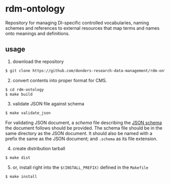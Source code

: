 # rdm-ontology
Repository for managing DI-specific controlled vocabularies, naming schemes and references to external resources that map terms and names onto meanings and definitions.

## usage

1. download the repository

  ```bash
  $ git clone https://github.com/donders-research-data-management/rdm-ontology
  ```

2. convert contents into proper format for CMS.

  ```bash
  $ cd rdm-ontology
  $ make build
  ```

3. validate JSON file against schema

  ```bash
  $ make validate_json
  ```
  
  For validating JSON document, a _schema_ file describing the [JSON schema](http://json-schema.org) the document follows should be provided.  The schema file should be in the same directory as the JSON document.  It should also be named with a prefix the same as the JSON document; and `.schema` as its file extension.

4. create distribution tarball

  ```bash
  $ make dist
  ```
  
5. or, install right into the `$(INSTALL_PREFIX)` defined in the `Makefile`

  ```bash
  $ make install
  ```